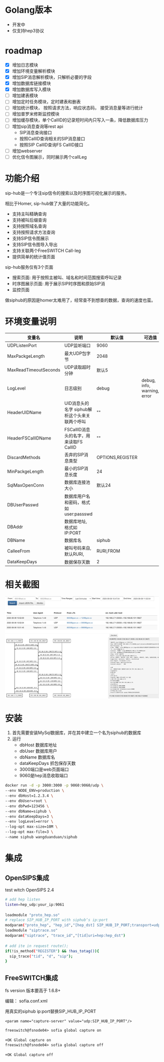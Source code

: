 # Golang版本
- 开发中 
- 仅支持hep3协议

# roadmap
- [x] 增加日志模块 
- [x] 增加环境变量解析模块 
- [x] 增加SIP消息解析模块，只解析必要的字段 
- [x] 增加数据库链接模块 
- [x] 增加数据库写入模块
- [ ] 增加建表模块 
- [ ] 增加定时任务模块，定时建表和删表
- [ ] 增加统计模块， 按照请求方法，响应状态码， 接受消息量等进行统计
- [ ] 增加普罗米修斯监控模块
- [ ] 增加缓存模块，单个CallID的记录短时间内只写入一条，降低数据库压力
- [ ] 增加sip消息查询等rest api
    - SIP消息查询接口
    - 按照CallID查询相关的SIP消息接口
    - 按照SIP CallID查询FS CallID接口
- [ ] 增加webserver
- [ ] 优化信令图展示，同时展示两个callLeg

# 功能介绍

sip-hub是一个专注sip信令的搜索以及时序图可视化展示的服务。

相比于Homer, sip-hub做了大量的功能简化。

- 支持主叫精确查询
- 支持被叫后缀查询
- 支持按照域名查询
- 支持按照请求方法查询
- 支持SIP信令图展示
- 支持SIP信令图导入导出
- 支持关联两个FreeSWITCH Call-leg 
- 提供简单的统计值页面

sip-hub服务仅有3个页面

- 搜索页面: 用于按照主被叫、域名和时间范围搜索呼叫记录
- 时序图展示页面: 用于展示SIP时序图和原始SIP消
- 监控页面

做siphub的原因是homer太难用了，经常查不到想查的数据，查询的速度也蛮。

# 环境变量说明

变量名 | 说明 | 默认值 | 可选值
--- | --- | --- | ---
UDPListenPort | UDP监听端口 | 9060
MaxPackgeLength | 最大UDP包字节 | 2048
MaxReadTimeoutSeconds | UDP读取超时分钟 | 默认5
LogLevel | 日志级别 | debug | debug, info, warning, error
HeaderUIDName | UID消息头的名字 siphub解析这个头来关联两个呼叫 | "" 
HeaderFSCallIDName | FSCallID消息头的名字，用来读取FS CallID | ""
DiscardMethods | 丢弃的SIP消息类型 | OPTIONS,REGISTER |
MinPackgeLength | 最小的SIP消息长度 | 24
SqlMaxOpenConn | 数据库连接池大小 | 默认24
DBUserPasswd | 数据库用户名和密码，格式如user:passswd |
DBAddr | 数据库地址, 格式如IP:PORT | 
DBName |  数据库名 | siphub
CalleeFrom | 被叫号码来自, 默认RURI, | RURI,FROM
DataKeepDays | 数据保存天数 | 2 

# 相关截图

![](./docs/search.jpg)
![](./docs/sips.jpg)


# 安装

1. 首先需要安装MySql数据库，并在其中建立一个名为siphub的数据库
2. 运行
	- dbHost 数据库地址
	- dbUser 数据库用户
	- dbName 数据库名
	- dataKeepDays 抓包保存天数
	- 3000端口是web页面端口
	- 9060是hep消息收取端口

```bash
docker run -d -p 3000:3000 -p 9060:9060/udp \
--env NODE_ENV=production \
--env dbHost=1.2.3.4 \
--env dbUser=root \
--env dbPwd=123456 \
--env dbName=siphub \
--env dataKeepDays=3 \
--env logLevel=error \
--log-opt max-size=10M \
--log-opt max-file=3 \
--name siphub wangduanduan/siphub
```

# 集成

## OpenSIPS集成
test witch OpenSIPS 2.4

```bash
# add hep listen
listen=hep_udp:your_ip:9061

loadmodule "proto_hep.so"
# replace SIP_HUB_IP_PORT with siphub‘s ip:port
modparam("proto_hep", "hep_id","[hep_dst] SIP_HUB_IP_PORT;transport=udp;version=3") 
loadmodule "siptrace.so"
modparam("siptrace", "trace_id","[tid]uri=hep:hep_dst")

# add ite in request route();
if(!is_method("REGISTER") && !has_totag()){
  sip_trace("tid", "d", "sip");
}
```

## FreeSWITCH集成
fs version 版本要高于 1.6.8+ 

编辑： sofia.conf.xml

用真实的siphub ip:port替换SIP_HUB_IP_PORT

```
<param name="capture-server" value="udp:SIP_HUB_IP_PORT"/>
```

```
freeswitch@fsnode04> sofia global capture on
 
+OK Global capture on
freeswitch@fsnode04> sofia global capture off
 
+OK Global capture off
```

